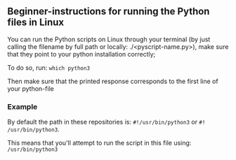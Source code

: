 ## Beginner-instructions for running the Python files in Linux

You can run the Python scripts on Linux through your terminal (by just calling the filename by full path or locally: ./<pyscript-name.py>),
make sure that they point to your python installation correctly;

To do so, run:
```which python3```

Then make sure that the printed response corresponds to the first line of your python-file 

### Example
By default the path in these repositories is: `#!/usr/bin/python3` or `#! /usr/bin/python3`.

This means that you'll attempt to run the script in this file using: `/usr/bin/python3`
